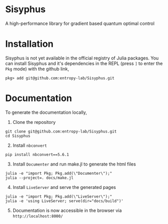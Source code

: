 # Sisyphus

A high-performance library for gradient based quantum optimal control


# Installation

Sisyphus is not yet available in the official registry of Julia packages. You can install Sisyphus and it's dependencies in the REPL (press `]` to enter the `Pkg` mode) with the github link,

```
pkg> add git@github.com:entropy-lab/Sisyphus.git
```

# Documentation

To generate the documentation locally,

1) Clone the repository
   
```shell
git clone git@github.com:entropy-lab/Sisyphus.git
cd Sisyphus   
```

2) Install `nbconvert`

```shell
pip install nbconvert==5.6.1
```

3) Install `Documenter` and run make.jl to generate the html files

```shell
julia -e "import Pkg; Pkg.add(\"Documenter\");"
julia --project=. docs/make.jl
```

4) Install `LiveServer` and serve the generated pages

```shell
julia -e "import Pkg; Pkg.add(\"LiveServer\");"
julia -e 'using LiveServer; serve(dir="docs/build")'
```

5) Documentation is now accessible in the browser via `http://localhost:8000/`